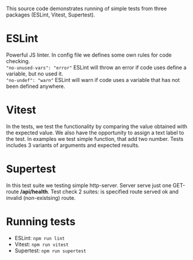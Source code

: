 This source code demonstrates running of simple tests from three packages (ESLint, Vitest, Supertest).

# ESLint
Powerful JS linter. In config file we defines some own rules for code checking.  
`"no-unused-vars": "error"` ESLint will throw an error if code uses define a variable, but no used it.  
`"no-undef": "warn"` ESLint will warn if code uses a variable that has not been defined anywhere.

# Vitest
In the tests, we test the functionality by comparing the value obtained with the expected value.
We also have the opportunity to assign a text label to the test.
In examples we test simple function, that add two number.
Tests includes 3 variants of arguments and expected results.

# Supertest
In this test suite we testing simple http-server.
Server serve just one GET-route **/api/health**.
Test check 2 suites: is specified route served ok and invalid (non-existsing) route.

# Running tests
* ESLint: `npm run lint`
* Vitest: `npm run vitest`
* Supertest: `npm run supertest`

